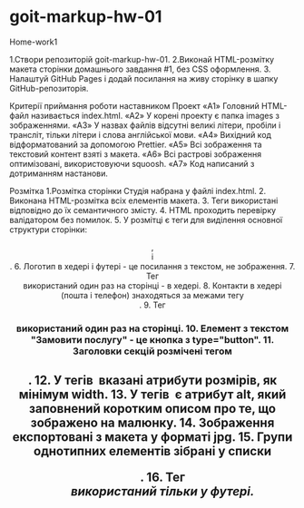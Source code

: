 # goit-markup-hw-01
Home-work1

1.Створи репозиторій goit-markup-hw-01.
2.Виконай HTML-розмітку макета сторінки домашнього завдання #1, без CSS оформлення.
3. Налаштуй GitHub Pages і додай посилання на живу сторінку в шапку GitHub-репозиторія.

Критерії приймання роботи наставником
Проект
«A1» Головний HTML-файл називається index.html.
«A2» У корені проекту є папка images з зображеннями.
«A3» У назвах файлів відсутні великі літери, пробіли і трансліт, тільки літери і слова англійської мови.
«A4» Вихідний код відформатований за допомогою Prettier.
«A5» Всі зображення та текстовий контент взяті з макета.
«A6» Всі растрові зображення оптимізовані, використовуючи squoosh.
«A7» Код написаний з дотриманням настанови.

Розмітка
1.Розмітка сторінки Студія набрана у файлі index.html.
2. Виконана HTML-розмітка всіх елементів макета.
3. Теги використані відповідно до їх семантичного змісту.
4. HTML проходить перевірку валідатором без помилок.
5. У розмітці є теги для виділення основної структури сторінки: <header>, <main> і <footer>.
6. Логотип в хедері і футері - це посилання з текстом, не зображення.
7. Тег <nav> використаний один раз на сторінці - в хедері.
8. Контакти в хедері (пошта і телефон) знаходяться за межами тегу <nav>.
9. Тег <h1> використаний один раз на сторінці.
10. Елемент з текстом "Замовити послугу" - це кнопка з type="button".
11. Заголовки секцій розмічені тегом <h2>.
12. У тегів <img> вказані атрибути розмірів, як мінімум width.
13. У тегів <img> є атрибут alt, який заповнений коротким описом про те, що зображено на малюнку.
14. Зображення експортовані з макета у форматі jpg.
15. Групи однотипних елементів зібрані у списки <ul>.
16. Тег <address> використаний тільки у футері.
